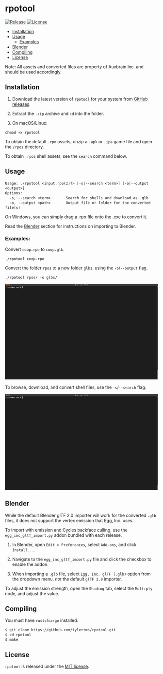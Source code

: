# rpotool

[![Release](https://img.shields.io/github/release/tylertms/rpotool.svg?label=Release)](https://GitHub.com/tylertms/rpotool/releases/)
[![License](https://img.shields.io/badge/License-MIT-green.svg)](https://github.com/tylertms/rpotool/blob/main/LICENSE)

- [Installation](#installation)
- [Usage](#usage)
  - [Examples](#examples)
- [Blender](#blender)
- [Compiling](#compiling)
- [License](#license)

Note: All assets and converted files are property of Auxbrain Inc. and should be used accordingly.

## Installation

1. Download the latest version of `rpotool` for your system from [GitHub releases](https://github.com/tylertms/rpotool/releases).

2. Extract the `.zip` archive and `cd` into the folder.

3. On macOS/Linux:
```
chmod +x rpotool
```

To obtain the default `.rpo` assets, unzip a `.apk` or `.ipa` game file and open the `/rpos` directory.

To obtain `.rpoz` shell assets, see the `search` command below.

## Usage
```
Usage: ./rpotool <input.rpo(z)?> [-s|--search <term>] [-o|--output <output>]
Options:
  -s, --search <term>       Search for shells and download as .glb 
  -o, --output <path>       Output file or folder for the converted file(s)
```

On Windows, you can simply drag a .rpo file onto the .exe to convert it.

Read the [Blender](#blender) section for instructions on importing to Blender.

### Examples:

Convert `coop.rpo` to `coop.glb`.
```
./rpotool coop.rpo
```

Convert the folder `rpos` to a new folder `glbs`, using the `-o`/`--output` flag.
```
./rpotool rpos/ -o glbs/
```

![convert_demo](./demo/rpotool_convert_demo.gif)

To browse, download, and convert shell files, use the `-s`/`--search` flag.

![search_demo](./demo/rpotool_search_demo.gif)

## Blender

While the default Blender glTF 2.0 importer will work for the converted `.glb` files, it does not support the vertex emission that Egg, Inc. uses.

To import with emission and Cycles backface culling, use the `egg_inc_gltf_import.py` addon bundled with each release.

1. In Blender, open `Edit > Preferences`, select `Add-ons`, and click `Install...`. 

2. Navigate to the `egg_inc_gltf_import.py` file and click the checkbox to enable the addon.

3. When importing a `.glb` file, select `Egg, Inc. glTF (.glb)` option from the dropdown menu, *not* the default `glTF 2.0` importer.

To adjust the emission strength, open the `Shading` tab, select the `Multiply` node, and adjust the value.

## Compiling

You must have `rustc`/`cargo` installed.

```shell
$ git clone https://github.com/tylertms/rpotool.git
$ cd rpotool
$ make
```

## License

`rpotool` is released under the [MIT license](https://github.com/tylertms/rpotool/blob/main/LICENSE).
